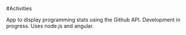 #Activities

App to display programming stats using the Github API. Development in progress.
Uses node.js and angular.
